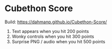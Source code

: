 # Cubethon Score
 
Build: https://dahmanp.github.io/Cubethon-Score/

1. Text appears when you hit 200 points
2. Wonky controls when you hit 300 points
3. Surprise PNG / audio when you hit 500 points
